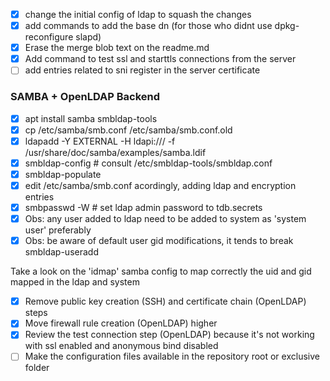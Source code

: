 - [x] change the initial config of ldap to squash the changes
- [x] add commands to add the base dn (for those who didnt use dpkg-reconfigure slapd)
- [x] Erase the merge blob text on the readme.md
- [x] Add command to test ssl and starttls connections from the server
- [ ] add entries related to sni register in the server certificate

### SAMBA + OpenLDAP Backend

- [x] apt install samba smbldap-tools
- [x] cp /etc/samba/smb.conf /etc/samba/smb.conf.old
- [x] ldapadd -Y EXTERNAL -H ldapi:/// -f /usr/share/doc/samba/examples/samba.ldif
- [x] smbldap-config # consult /etc/smbldap-tools/smbldap.conf
- [x] smbldap-populate
- [x] edit /etc/samba/smb.conf acordingly, adding ldap and encryption entries
- [x] smbpasswd -W # set ldap admin password to tdb.secrets
- [x] Obs: any user added to ldap need to be added to system as 'system user' preferably
- [x] Obs: be aware of default user gid modifications, it tends to break smbldap-useradd

Take a look on the 'idmap' samba config to map correctly the uid and gid mapped in the ldap and system

- [x] Remove public key creation (SSH) and certificate chain (OpenLDAP) steps
- [x] Move firewall rule creation (OpenLDAP) higher
- [x] Review the test connection step (OpenLDAP) because it's not working with ssl enabled and anonymous bind disabled
- [ ] Make the configuration files available in the repository root or exclusive folder